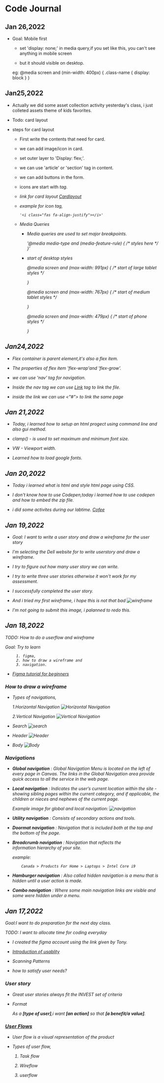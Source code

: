 # Code Journal

## Jan 26,2022
 
  * Goal: Mobile first

    -  set 'display: none;' in media query,if you set like this, you can't
       see anything in mobile screen
      
    -  but it should visible on desktop.

     eg:
        @media screen and (min-width: 400px) {
        .class-name {
                display: block
             }
        }

## Jan25,2022

  * Actually we did some asset collection activity yesterday's class, i just 
    colleted assets theme of kids favorites.

  * Todo: card layout

  * steps for card layout

     - First write the contents that need for card.

     - we can add image/icon in card.
     
     - set outer layer to 'Display: flex;'.

     - we can use 'article' or 'section' tag in content.
     
     - we can add buttons in the form.

     - icons are start with <i> tag.

     - link for card layout
       [Cardlayout](https://codepen.io/Maha-Seenivasan/pen/gOXOzYM)

     - example for icon tag,

           '<i class="fas fa-align-justify"></i>'

    * Media Queries

      - Media queries are used to set major breakpoints.

        '@media media-type and (media-feature-rule) { /* styles here */ }'

      - start of desktop styles

         @media screen and (max-width: 991px) {
             /* start of large tablet styles */

          }

         @media screen and (max-width: 767px) {
             /* start of medium tablet styles */

          }

        @media screen and (max-width: 479px) {
           /* start of phone styles */

         }   

## Jan24,2022

  * Flex container is parent element,it's also a flex item.

  * The properties of flex item 'flex-wrap'and 'flex-grow'.

  * we can use 'nav' tag for navigation.

  * Inside the nav tag we can use <a href="#link-on-page">Link</a> tag to 
    link the file.

  * inside the link we can use <"#"> to link the same page 

## Jan 21,2022

  * Today, i learned how to setup an html progect using command line and  
    also gui method.

  * clamp() - is used to set maximum and minimum font size.

  * VW - Viewport width.

  * Learned how to load google fonts.


## Jan 20,2022
  
  * Today i learned what is html and style html page using CSS.

  * I don't know how to use Codepen,today i learned how to use codepen and how 
    to embed the zip file.

  * i did some activites during our labtime.
    [Cofee](https://codepen.io/Maha-Seenivasan/pen/QWqXNBg)

## Jan 19,2022
 
  * Goal: I want to write a user story and draw a wireframe for the user  
          story

  * I'm selecting the Dell website for to write userstory and draw a  
    wireframe.

  * I try to figure out how many user story we can write.

  * I try to write three user stories otherwise it won't work for my assessment.
  
  * I successfully completed the user story.

  * And i tried my first wireframe, i hope this is not that bad
    ![wireframe](https://github.com/Mahalakshmi-24/code-journal1/blob/main/image/1.jpg)

  * I'm not going to submit this image, i palanned to redo this.


## Jan 18,2022

  TODO: How to do a userflow and wireframe

  Goal: Try to learn 

         1. figma, 
         2. how to draw a wireframe and 
         3. navigation.

   * [Figma tutorial for beginners](https://www.youtube.com/watch?v=dXQ7IHkTiMM&list=PLXDU_eVOJTx7QHLShNqIXL1Cgbxj7HlN4&index=2)

### How to draw a wireframe

  * Types of navigations,

      1.Horizontal Navigation
        ![Horizontal Navigation](https://github.com/Mahalakshmi-24/code-journal1/blob/main/image/horizontal.png)

      2.Vertical Navigation
        ![Vertical Navigation](https://github.com/Mahalakshmi-24/code-journal1/blob/main/image/vertical.png)

  * Search
        ![search](https://github.com/Mahalakshmi-24/code-journal1/blob/main/image/search.png)
  
  * Header
        ![Header](https://github.com/Mahalakshmi-24/code-journal1/blob/main/image/header.png)

  * Body
       ![Body](https://github.com/Mahalakshmi-24/code-journal1/blob/main/image/body.png)

### Navigations
   
   * **Global navigation** :  Global Navigation Menu is located on the 
     left of every page in Canvas. The links in the Global Navigation area provide quick access to all the service in the web page.
    
   * **Local navigation** :  Indicates the user’s current location within
     the site - showing sibling pages within the current category, and if applicable, the children or nieces and nephews of the current 
     page.

      Example image for global and local navigation:
      ![navigation](https://github.com/Mahalakshmi-24/code-journal1/blob/main/image/navigation.png) 

   * **Utility navigation** : Consists of secondary actions and tools.

   * **Doormat navigation** : Navigation that is included both at the 
      top and the bottom of the page.

   * **Breadcrumb navigation** : Navigation that reflects the  
       information hierarchy of your site.

       example:

             Canada > Products For Home > Laptops > Intel Core i9

  * **Hamburger navigation** : Also called hidden navigation is a menu 
        that is hidden until a user action is made. 

  * **Combo navigation** : Where some main navigation links are 
        visible and some were hidden under a menu.

## Jan 17,2022

Goal:I want to do preparation for the next day class.

TODO: I want to allocate time for coding everyday

  * I created the figma account using the link given by Tony.
  
  * [Introduction of usablity](https://www.nngroup.com/articles/usability-101-introduction-to-usability/)
 
  * Scanning Patterns

  * how to satisfy user needs?

### User story
 
  * Great user stories always fit the INVEST set of criteria

  * Format
       
       As a **[type of user]**,i want **[an action]** so that **[a benefit/a value]**.

### [User Flows](https://careerfoundry.com/en/blog/ux-design/what-are-user-flows/)
   
   * User flow is a visual representation of the product

   * Types of user flow,
      
       1. Task flow

       2. Wireflow

       3. userflow


